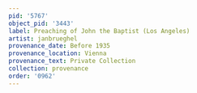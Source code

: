 ```yaml
---
pid: '5767'
object_pid: '3443'
label: Preaching of John the Baptist (Los Angeles)
artist: janbrueghel
provenance_date: Before 1935
provenance_location: Vienna
provenance_text: Private Collection
collection: provenance
order: '0962'
---
```

